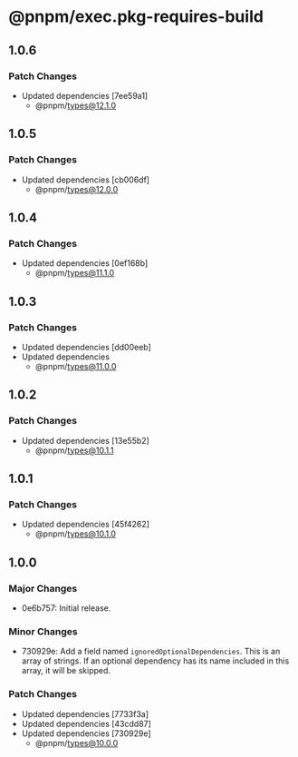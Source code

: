 # @pnpm/exec.pkg-requires-build

## 1.0.6

### Patch Changes

- Updated dependencies [7ee59a1]
  - @pnpm/types@12.1.0

## 1.0.5

### Patch Changes

- Updated dependencies [cb006df]
  - @pnpm/types@12.0.0

## 1.0.4

### Patch Changes

- Updated dependencies [0ef168b]
  - @pnpm/types@11.1.0

## 1.0.3

### Patch Changes

- Updated dependencies [dd00eeb]
- Updated dependencies
  - @pnpm/types@11.0.0

## 1.0.2

### Patch Changes

- Updated dependencies [13e55b2]
  - @pnpm/types@10.1.1

## 1.0.1

### Patch Changes

- Updated dependencies [45f4262]
  - @pnpm/types@10.1.0

## 1.0.0

### Major Changes

- 0e6b757: Initial release.

### Minor Changes

- 730929e: Add a field named `ignoredOptionalDependencies`. This is an array of strings. If an optional dependency has its name included in this array, it will be skipped.

### Patch Changes

- Updated dependencies [7733f3a]
- Updated dependencies [43cdd87]
- Updated dependencies [730929e]
  - @pnpm/types@10.0.0
